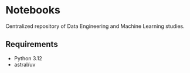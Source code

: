 # Notebooks

Centralized repository of Data Engineering and Machine Learning studies.

## Requirements

- Python 3.12
- astral/uv
